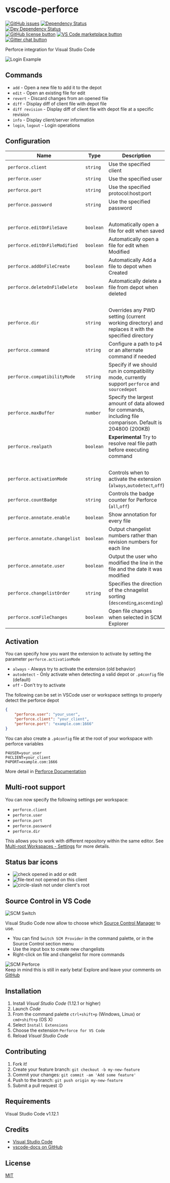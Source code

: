 # vscode-perforce

[![GitHub issues](https://img.shields.io/github/issues/stef-levesque/vscode-perforce.svg)](https://github.com/stef-levesque/vscode-perforce/issues)
[![Dependency Status](https://img.shields.io/david/stef-levesque/vscode-perforce.svg)](https://david-dm.org/stef-levesque/vscode-perforce#info=dependencies)  
[![Dev Dependency Status](https://img.shields.io/david/dev/stef-levesque/vscode-perforce.svg)](https://david-dm.org/stef-levesque/vscode-perforce#info=devDependencies)  
[![GitHub license button](https://img.shields.io/github/license/stef-levesque/vscode-perforce.svg)](https://github.com/stef-levesque/vscode-perforce/blob/master/LICENSE.md)
[![VS Code marketplace button](https://vsmarketplacebadge.apphb.com/installs/slevesque.perforce.svg)](https://marketplace.visualstudio.com/items/slevesque.perforce)
[![Gitter chat button](https://img.shields.io/gitter/room/stef-levesque/vscode-perforce.svg)](https://gitter.im/stef-levesque/vscode-perforce)

Perforce integration for Visual Studio Code

![Login Example](images/login.gif)

## Commands

* `add` - Open a new file to add it to the depot
* `edit` - Open an existing file for edit
* `revert` - Discard changes from an opened file
* `diff` - Display diff of client file with depot file
* `diff revision` - Display diff of client file with depot file at a specific revision
* `info` - Display client/server information
* `login`, `logout` - Login operations

## Configuration

|Name                           |Type       |Description
|-------------------------------|-----------|-----------
|`perforce.client`              |`string`   |Use the specified client
|`perforce.user`                |`string`   |Use the specified user
|`perforce.port`                |`string`   |Use the specified protocol:host:port
|`perforce.password`            |`string`   |Use the specified password
|&nbsp;
|`perforce.editOnFileSave`      |`boolean`  |Automatically open a file for edit when saved
|`perforce.editOnFileModified`  |`boolean`  |Automatically open a file for edit when Modified
|`perforce.addOnFileCreate`     |`boolean`  |Automatically Add a file to depot when Created
|`perforce.deleteOnFileDelete`  |`boolean`  |Automatically delete a file from depot when deleted
|&nbsp;
|`perforce.dir`                 |`string`   |Overrides any PWD setting (current working directory) and replaces it with the specified directory
|`perforce.command`             |`string`   |Configure a path to p4 or an alternate command if needed
|`perforce.compatibilityMode`   |`string`   |Specify if we should run in compatibility mode, currently support `perforce` and `sourcedepot`
|`perforce.maxBuffer`           |`number`   |Specify the largest amount of data allowed for commands, including file comparison. Default is 204800 (200KB)
|`perforce.realpath`            |`boolean`  |**Experimental** Try to resolve real file path before executing command
|&nbsp;
|`perforce.activationMode`      |`string`   |Controls when to activate the extension (`always`,`autodetect`,`off`)
|`perforce.countBadge`          |`string`   |Controls the badge counter for Perforce (`all`,`off`)
|`perforce.annotate.enable`     |`boolean`  |Show annotation for every file
|`perforce.annotate.changelist` |`boolean`  |Output changelist numbers rather than revision numbers for each line
|`perforce.annotate.user`       |`boolean`  |Output the user who modified the line in the file and the date it was modified
|`perforce.changelistOrder`     |`string`   |Specifies the direction of the chnagelist sorting (`descending`,`ascending`)
|`perforce.scmFileChanges`      |`boolean`  |Open file changes when selected in SCM Explorer


## Activation

You can specify how you want the extension to activate by setting the parameter `perforce.activationMode`

* `always` - Always try to activate the extension (old behavior)
* `autodetect` - Only activate when detecting a valid depot or `.p4config` file (default)
* `off` - Don't try to activate

The following can be set in VSCode user or workspace settings to properly detect the perforce depot
```json
{
    "perforce.user": "your_user",
    "perforce.client": "your_client",
    "perforce.port": "example.com:1666"
}
```

You can also create a `.p4config` file at the root of your workspace with perforce variables
```
P4USER=your_user
P4CLIENT=your_client
P4PORT=example.com:1666
```
More detail in [Perforce Documentation](https://www.perforce.com/perforce/r17.1/manuals/cmdref/index.html#CmdRef/P4CONFIG.html?Highlight=p4config)

## Multi-root support

You can now specify the following settings per workspace:
* `perforce.client`
* `perforce.user`
* `perforce.port`
* `perforce.password`
* `perforce.dir`

This allows you to work with different repository within the same editor.
See [Multi-root Workspaces - Settings](https://code.visualstudio.com/docs/editor/multi-root-workspaces#_settings) for more details.

## Status bar icons

* ![check](images/check.png) opened in add or edit
* ![file-text](images/file-text.png) not opened on this client
* ![circle-slash](images/circle-slash.png) not under client's root

## Source Control in VS Code

![SCM Switch](images/scm-switch.png)  

Visual Studio Code now allow to choose which [Source Control Manager](https://code.visualstudio.com/docs/extensionAPI/api-scm) to use.  
* You can find `Switch SCM Provider` in the command palette, or in the Source Control section menu
* Use the input box to create new changelists
* Right-click on file and changelist for more commands

![SCM Perforce](images/scm-perforce.png)  
Keep in mind this is still in early beta! Explore and leave your comments on [GitHub](https://github.com/stef-levesque/vscode-hexdump/issues)

## Installation

1. Install *Visual Studio Code* (1.12.1 or higher)
2. Launch *Code*
3. From the command palette `ctrl+shift+p` (Windows, Linux) or `cmd+shift+p` (OS X)
4. Select `Install Extensions`
5. Choose the extension `Perforce for VS Code`
6. Reload *Visual Studio Code*

## Contributing

1. Fork it!
2. Create your feature branch: `git checkout -b my-new-feature`
3. Commit your changes: `git commit -am 'Add some feature'`
4. Push to the branch: `git push origin my-new-feature`
5. Submit a pull request :D

## Requirements

Visual Studio Code v1.12.1

## Credits

* [Visual Studio Code](https://code.visualstudio.com/)
* [vscode-docs on GitHub](https://github.com/Microsoft/vscode-docs)

## License

[MIT](LICENSE.md)
